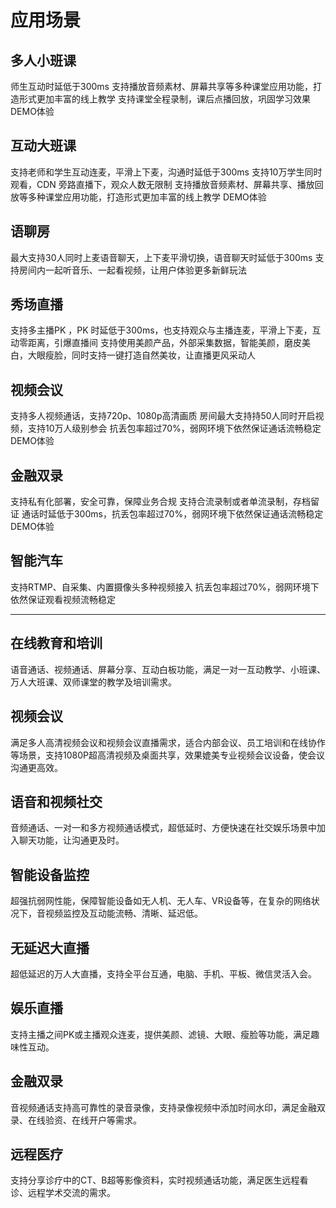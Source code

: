 # 应用场景

## 多人小班课
师生互动时延低于300ms
支持播放音频素材、屏幕共享等多种课堂应用功能，打造形式更加丰富的线上教学
支持课堂全程录制，课后点播回放，巩固学习效果
DEMO体验

## 互动大班课
支持老师和学生互动连麦，平滑上下麦，沟通时延低于300ms
支持10万学生同时观看，CDN 旁路直播下，观众人数无限制
支持播放音频素材、屏幕共享、播放回放等多种课堂应用功能，打造形式更加丰富的线上教学
DEMO体验

## 语聊房
最大支持30人同时上麦语音聊天，上下麦平滑切换，语音聊天时延低于300ms
支持房间内一起听音乐、一起看视频，让用户体验更多新鲜玩法

## 秀场直播
支持多主播PK ，PK 时延低于300ms，也支持观众与主播连麦，平滑上下麦，互动零距离，引爆直播间
支持使用美颜产品，外部采集数据，智能美颜，磨皮美白，大眼瘦脸，同时支持一键打造自然美妆，让直播更风采动人

## 视频会议
支持多人视频通话，支持720p、1080p高清画质
房间最大支持持50人同时开启视频，支持10万人级别参会
抗丢包率超过70%，弱网环境下依然保证通话流畅稳定
DEMO体验

## 金融双录
支持私有化部署，安全可靠，保障业务合规
支持合流录制或者单流录制，存档留证
通话时延低于300ms，抗丢包率超过70%，弱网环境下依然保证通话流畅稳定
DEMO体验

## 智能汽车
支持RTMP、自采集、内置摄像头多种视频接入
抗丢包率超过70%，弱网环境下依然保证观看视频流畅稳定

-----------------------------
## 在线教育和培训
语音通话、视频通话、屏幕分享、互动白板功能，满足一对一互动教学、小班课、万人大班课、双师课堂的教学及培训需求。

## 视频会议
满足多人高清视频会议和视频会议直播需求，适合内部会议、员工培训和在线协作等场景，支持1080P超高清视频及桌面共享，效果媲美专业视频会议设备，使会议沟通更高效。

## 语音和视频社交
音频通话、一对一和多方视频通话模式，超低延时、方便快速在社交娱乐场景中加入聊天功能，让沟通更及时。

## 智能设备监控
超强抗弱网性能，保障智能设备如无人机、无人车、VR设备等，在复杂的网络状况下，音视频监控及互动能流畅、清晰、延迟低。

## 无延迟大直播
超低延迟的万人大直播，支持全平台互通，电脑、手机、平板、微信灵活入会。

## 娱乐直播
支持主播之间PK或主播观众连麦，提供美颜、滤镜、大眼、瘦脸等功能，满足趣味性互动。

## 金融双录
音视频通话支持高可靠性的录音录像，支持录像视频中添加时间水印，满足金融双录、在线验资、在线开户等需求。

## 远程医疗
支持分享诊疗中的CT、B超等影像资料，实时视频通话功能，满足医生远程看诊、远程学术交流的需求。
